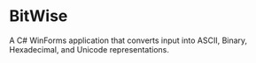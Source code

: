 # BitWise
A C# WinForms application that converts input into ASCII, Binary, Hexadecimal, and Unicode representations.

